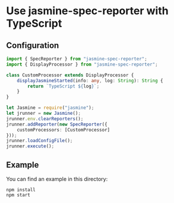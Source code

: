 Use jasmine-spec-reporter with TypeScript
=========================================

## Configuration

```typescript
import { SpecReporter } from "jasmine-spec-reporter";
import { DisplayProcessor } from "jasmine-spec-reporter";

class CustomProcessor extends DisplayProcessor {
    displayJasmineStarted(info: any, log: String): String {
        return `TypeScript ${log}`;
    }
}

let Jasmine = require("jasmine");
let jrunner = new Jasmine();
jrunner.env.clearReporters();
jrunner.addReporter(new SpecReporter({
    customProcessors: [CustomProcessor]
}));
jrunner.loadConfigFile();
jrunner.execute();

```

## Example

You can find an example in this directory:

    npm install
    npm start
